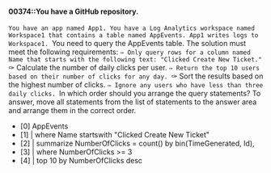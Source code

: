 #### 00374::You have a GitHub repository.
`You have an app named App1. You have a Log Analytics workspace named Workspace1 that contains a table named AppEvents. App1 writes logs to
Workspace1.
`You need to query the AppEvents table. The solution must meet the following requirements:
`✑ Only query rows for a column named Name that starts with the following text: "Clicked Create New Ticket."
`✑ Calculate the number of daily clicks per user.
`✑ Return the top 10 users based on their number of clicks for any day.
`✑ Sort the results based on the highest number of clicks.
`✑ Ignore any users who have less than three daily clicks.
`In which order should you arrange the query statements? To answer, move all statements from the list of statements to the answer area and arrange them in the correct order.

- [0] AppEvents
- [1] | where Name startswith "Clicked Create New Ticket"
- [2] | summarize NumberOfClicks = count() by bin(TimeGenerated, Id),
- [3] | where NumberOfClicks >= 3
- [4] | top 10 by NumberOfClicks desc